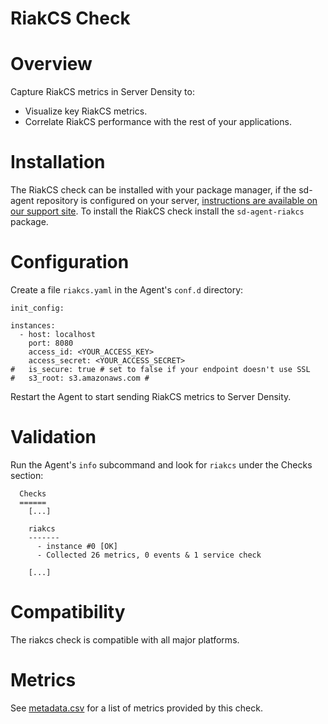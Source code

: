 # RiakCS Check

# Overview

Capture RiakCS metrics in Server Density to:

* Visualize key RiakCS metrics.
* Correlate RiakCS performance with the rest of your applications.

# Installation

The RiakCS check can be installed with your package manager, if the sd-agent repository is configured on your server, [instructions are available on our support site](https://support.serverdensity.com/hc/en-us/search?query=RiakCS). To install the RiakCS check install the `sd-agent-riakcs` package.

# Configuration

Create a file `riakcs.yaml` in the Agent's `conf.d` directory:

```
init_config:

instances:
  - host: localhost
    port: 8080
    access_id: <YOUR_ACCESS_KEY>
    access_secret: <YOUR_ACCESS_SECRET>
#   is_secure: true # set to false if your endpoint doesn't use SSL
#   s3_root: s3.amazonaws.com #
```

Restart the Agent to start sending RiakCS metrics to Server Density.

# Validation

Run the Agent's `info` subcommand and look for `riakcs` under the Checks section:

```
  Checks
  ======
    [...]

    riakcs
    -------
      - instance #0 [OK]
      - Collected 26 metrics, 0 events & 1 service check

    [...]
```

# Compatibility

The riakcs check is compatible with all major platforms.

# Metrics

See [metadata.csv](metadata.csv) for a list of metrics provided by this check.

